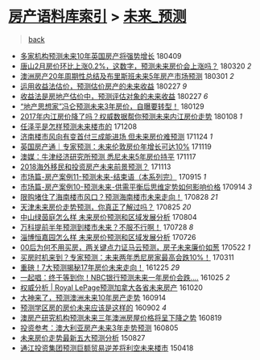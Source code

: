 [房产语料库索引](../../README.md)  > [未来_预测](未来_预测.md)
====
> [back](../README.md)

- [多家机构预测未来10年英国房产将强势增长](http://jkwz.applinzi.com/ittc/7090003590968247302.html#%E5%A4%9A%E5%AE%B6%E6%9C%BA%E6%9E%84%E9%A2%84%E6%B5%8B%E6%9C%AA%E6%9D%A510%E5%B9%B4%E8%8B%B1%E5%9B%BD%E6%88%BF%E4%BA%A7%E5%B0%86%E5%BC%BA%E5%8A%BF%E5%A2%9E%E9%95%BF) 180409  
- [唐山2月房价环比上涨0.2%，这数字，预测未来房价会上涨吗？](http://jkwz.applinzi.com/ittc/7082523109834097675.html#%E5%94%90%E5%B1%B12%E6%9C%88%E6%88%BF%E4%BB%B7%E7%8E%AF%E6%AF%94%E4%B8%8A%E6%B6%A80.2%25%EF%BC%8C%E8%BF%99%E6%95%B0%E5%AD%97%EF%BC%8C%E9%A2%84%E6%B5%8B%E6%9C%AA%E6%9D%A5%E6%88%BF%E4%BB%B7%E4%BC%9A%E4%B8%8A%E6%B6%A8%E5%90%97%EF%BC%9F) 180320 *2* 
- [澳洲房产20年周期性总结及布里斯班未来5年房产市场预测](http://jkwz.applinzi.com/ittc/7075519083229742096.html#%E6%BE%B3%E6%B4%B2%E6%88%BF%E4%BA%A720%E5%B9%B4%E5%91%A8%E6%9C%9F%E6%80%A7%E6%80%BB%E7%BB%93%E5%8F%8A%E5%B8%83%E9%87%8C%E6%96%AF%E7%8F%AD%E6%9C%AA%E6%9D%A55%E5%B9%B4%E6%88%BF%E4%BA%A7%E5%B8%82%E5%9C%BA%E9%A2%84%E6%B5%8B) 180301 *2* 
- [运用收益法估价，预测估价房产的未来收益](http://jkwz.applinzi.com/ittc/7074785955724919824.html#%E8%BF%90%E7%94%A8%E6%94%B6%E7%9B%8A%E6%B3%95%E4%BC%B0%E4%BB%B7%EF%BC%8C%E9%A2%84%E6%B5%8B%E4%BC%B0%E4%BB%B7%E6%88%BF%E4%BA%A7%E7%9A%84%E6%9C%AA%E6%9D%A5%E6%94%B6%E7%9B%8A) 180227 *9* 
- [收益法是房地产估价中，预测评估对象的未来收益](http://jkwz.applinzi.com/ittc/7074784088819237905.html#%E6%94%B6%E7%9B%8A%E6%B3%95%E6%98%AF%E6%88%BF%E5%9C%B0%E4%BA%A7%E4%BC%B0%E4%BB%B7%E4%B8%AD%EF%BC%8C%E9%A2%84%E6%B5%8B%E8%AF%84%E4%BC%B0%E5%AF%B9%E8%B1%A1%E7%9A%84%E6%9C%AA%E6%9D%A5%E6%94%B6%E7%9B%8A) 180227 *6* 
- [“地产思想家”冯仑预测未来3年房价，自曝要转型！](http://jkwz.applinzi.com/ittc/7063951509622883338.html#%E2%80%9C%E5%9C%B0%E4%BA%A7%E6%80%9D%E6%83%B3%E5%AE%B6%E2%80%9D%E5%86%AF%E4%BB%91%E9%A2%84%E6%B5%8B%E6%9C%AA%E6%9D%A53%E5%B9%B4%E6%88%BF%E4%BB%B7%EF%BC%8C%E8%87%AA%E6%9B%9D%E8%A6%81%E8%BD%AC%E5%9E%8B%EF%BC%81) 180129  
- [2017年内江房价降了吗？权威数据帮你预测未来内江房价走势](http://jkwz.applinzi.com/ittc/7056188720670049287.html#2017%E5%B9%B4%E5%86%85%E6%B1%9F%E6%88%BF%E4%BB%B7%E9%99%8D%E4%BA%86%E5%90%97%EF%BC%9F%E6%9D%83%E5%A8%81%E6%95%B0%E6%8D%AE%E5%B8%AE%E4%BD%A0%E9%A2%84%E6%B5%8B%E6%9C%AA%E6%9D%A5%E5%86%85%E6%B1%9F%E6%88%BF%E4%BB%B7%E8%B5%B0%E5%8A%BF) 180108 *1* 
- [任泽平是怎样预测未来楼市的](http://jkwz.applinzi.com/ittc/7044654169007326224.html#%E4%BB%BB%E6%B3%BD%E5%B9%B3%E6%98%AF%E6%80%8E%E6%A0%B7%E9%A2%84%E6%B5%8B%E6%9C%AA%E6%9D%A5%E6%A5%BC%E5%B8%82%E7%9A%84) 171208  
- [济南楼市风向有变首付三成能进场 但未来房价难预测](http://jkwz.applinzi.com/ittc/7039448086353544209.html#%E6%B5%8E%E5%8D%97%E6%A5%BC%E5%B8%82%E9%A3%8E%E5%90%91%E6%9C%89%E5%8F%98%E9%A6%96%E4%BB%98%E4%B8%89%E6%88%90%E8%83%BD%E8%BF%9B%E5%9C%BA+%E4%BD%86%E6%9C%AA%E6%9D%A5%E6%88%BF%E4%BB%B7%E9%9A%BE%E9%A2%84%E6%B5%8B) 171124 *1* 
- [英国房产通｜专家预测：未来伦敦房价年增长可达10%](http://jkwz.applinzi.com/ittc/7037612674064581649.html#%E8%8B%B1%E5%9B%BD%E6%88%BF%E4%BA%A7%E9%80%9A%EF%BD%9C%E4%B8%93%E5%AE%B6%E9%A2%84%E6%B5%8B%EF%BC%9A%E6%9C%AA%E6%9D%A5%E4%BC%A6%E6%95%A6%E6%88%BF%E4%BB%B7%E5%B9%B4%E5%A2%9E%E9%95%BF%E5%8F%AF%E8%BE%BE10%25) 171119  
- [澳媒：牛津经济研究所预测 悉尼未来5年房价持平](http://jkwz.applinzi.com/ittc/7036954437061444625.html#%E6%BE%B3%E5%AA%92%EF%BC%9A%E7%89%9B%E6%B4%A5%E7%BB%8F%E6%B5%8E%E7%A0%94%E7%A9%B6%E6%89%80%E9%A2%84%E6%B5%8B+%E6%82%89%E5%B0%BC%E6%9C%AA%E6%9D%A55%E5%B9%B4%E6%88%BF%E4%BB%B7%E6%8C%81%E5%B9%B3) 171117  
- [2018海外移民和投资房产未来前景预测？](http://jkwz.applinzi.com/ittc/7035355408368141328.html#2018%E6%B5%B7%E5%A4%96%E7%A7%BB%E6%B0%91%E5%92%8C%E6%8A%95%E8%B5%84%E6%88%BF%E4%BA%A7%E6%9C%AA%E6%9D%A5%E5%89%8D%E6%99%AF%E9%A2%84%E6%B5%8B%EF%BC%9F) 171113  
- [市场篇-房产案例11-预测未来-结束语（本系列完）](http://jkwz.applinzi.com/ittc/7013265389566559248.html#%E5%B8%82%E5%9C%BA%E7%AF%87-%E6%88%BF%E4%BA%A7%E6%A1%88%E4%BE%8B11-%E9%A2%84%E6%B5%8B%E6%9C%AA%E6%9D%A5-%E7%BB%93%E6%9D%9F%E8%AF%AD%EF%BC%88%E6%9C%AC%E7%B3%BB%E5%88%97%E5%AE%8C%EF%BC%89) 170915 *1* 
- [市场篇-房产案例10-预测未来-供需平衡后思维定势如何影响价格](http://jkwz.applinzi.com/ittc/7012816922394231825.html#%E5%B8%82%E5%9C%BA%E7%AF%87-%E6%88%BF%E4%BA%A7%E6%A1%88%E4%BE%8B10-%E9%A2%84%E6%B5%8B%E6%9C%AA%E6%9D%A5-%E4%BE%9B%E9%9C%80%E5%B9%B3%E8%A1%A1%E5%90%8E%E6%80%9D%E7%BB%B4%E5%AE%9A%E5%8A%BF%E5%A6%82%E4%BD%95%E5%BD%B1%E5%93%8D%E4%BB%B7%E6%A0%BC) 170914 *3* 
- [限购堵住了海南楼市风口？预测海南楼市未来走向！](http://jkwz.applinzi.com/ittc/7006785037541049361.html#%E9%99%90%E8%B4%AD%E5%A0%B5%E4%BD%8F%E4%BA%86%E6%B5%B7%E5%8D%97%E6%A5%BC%E5%B8%82%E9%A3%8E%E5%8F%A3%EF%BC%9F%E9%A2%84%E6%B5%8B%E6%B5%B7%E5%8D%97%E6%A5%BC%E5%B8%82%E6%9C%AA%E6%9D%A5%E8%B5%B0%E5%90%91%EF%BC%81) 170828 *21* 
- [天津未来房价走势预测，你真正了解过吗？](http://jkwz.applinzi.com/ittc/7005684501324497937.html#%E5%A4%A9%E6%B4%A5%E6%9C%AA%E6%9D%A5%E6%88%BF%E4%BB%B7%E8%B5%B0%E5%8A%BF%E9%A2%84%E6%B5%8B%EF%BC%8C%E4%BD%A0%E7%9C%9F%E6%AD%A3%E4%BA%86%E8%A7%A3%E8%BF%87%E5%90%97%EF%BC%9F) 170825 *20* 
- [中山绿茵庭怎么样 未来房价预测和区域发展分析](http://jkwz.applinzi.com/ittc/6997936467576620049.html#%E4%B8%AD%E5%B1%B1%E7%BB%BF%E8%8C%B5%E5%BA%AD%E6%80%8E%E4%B9%88%E6%A0%B7+%E6%9C%AA%E6%9D%A5%E6%88%BF%E4%BB%B7%E9%A2%84%E6%B5%8B%E5%92%8C%E5%8C%BA%E5%9F%9F%E5%8F%91%E5%B1%95%E5%88%86%E6%9E%90) 170804  
- [万科提前半年预测到楼市未来？不服不行啊！](http://jkwz.applinzi.com/ittc/6995390417871569936.html#%E4%B8%87%E7%A7%91%E6%8F%90%E5%89%8D%E5%8D%8A%E5%B9%B4%E9%A2%84%E6%B5%8B%E5%88%B0%E6%A5%BC%E5%B8%82%E6%9C%AA%E6%9D%A5%EF%BC%9F%E4%B8%8D%E6%9C%8D%E4%B8%8D%E8%A1%8C%E5%95%8A%EF%BC%81) 170728 *8* 
- [淄博恒嘉园怎么样 未来房价预测和区域发展分析](http://jkwz.applinzi.com/ittc/6994589365681259537.html#%E6%B7%84%E5%8D%9A%E6%81%92%E5%98%89%E5%9B%AD%E6%80%8E%E4%B9%88%E6%A0%B7+%E6%9C%AA%E6%9D%A5%E6%88%BF%E4%BB%B7%E9%A2%84%E6%B5%8B%E5%92%8C%E5%8C%BA%E5%9F%9F%E5%8F%91%E5%B1%95%E5%88%86%E6%9E%90) 170726  
- [00后为何不用买房，两关键点力证马云预测，房子未来廉价如葱](http://jkwz.applinzi.com/ittc/6970496635707589637.html#00%E5%90%8E%E4%B8%BA%E4%BD%95%E4%B8%8D%E7%94%A8%E4%B9%B0%E6%88%BF%EF%BC%8C%E4%B8%A4%E5%85%B3%E9%94%AE%E7%82%B9%E5%8A%9B%E8%AF%81%E9%A9%AC%E4%BA%91%E9%A2%84%E6%B5%8B%EF%BC%8C%E6%88%BF%E5%AD%90%E6%9C%AA%E6%9D%A5%E5%BB%89%E4%BB%B7%E5%A6%82%E8%91%B1) 170522 *1* 
- [买房时机来到？专家预测：未来两年悉尼房家最高会跌10%！](http://jkwz.applinzi.com/ittc/6943848851319555076.html#%E4%B9%B0%E6%88%BF%E6%97%B6%E6%9C%BA%E6%9D%A5%E5%88%B0%EF%BC%9F%E4%B8%93%E5%AE%B6%E9%A2%84%E6%B5%8B%EF%BC%9A%E6%9C%AA%E6%9D%A5%E4%B8%A4%E5%B9%B4%E6%82%89%E5%B0%BC%E6%88%BF%E5%AE%B6%E6%9C%80%E9%AB%98%E4%BC%9A%E8%B7%8C10%25%EF%BC%81) 170311  
- [重磅！7大预测揭秘17年房价未来走向！](http://jkwz.applinzi.com/ittc/6915693037895549957.html#%E9%87%8D%E7%A3%85%EF%BC%817%E5%A4%A7%E9%A2%84%E6%B5%8B%E6%8F%AD%E7%A7%9817%E5%B9%B4%E6%88%BF%E4%BB%B7%E6%9C%AA%E6%9D%A5%E8%B5%B0%E5%90%91%EF%BC%81) 161225 *29* 
- [一起唱：终于等到你！NBC银行预测未来一年房价会跌....](http://jkwz.applinzi.com/ittc/6892865456766977029.html#%E4%B8%80%E8%B5%B7%E5%94%B1%EF%BC%9A%E7%BB%88%E4%BA%8E%E7%AD%89%E5%88%B0%E4%BD%A0%EF%BC%81NBC%E9%93%B6%E8%A1%8C%E9%A2%84%E6%B5%8B%E6%9C%AA%E6%9D%A5%E4%B8%80%E5%B9%B4%E6%88%BF%E4%BB%B7%E4%BC%9A%E8%B7%8C....) 161025 *2* 
- [权威分析 | Royal LePage预测加拿大各省未来房产](http://jkwz.applinzi.com/ittc/6890726615104881669.html#%E6%9D%83%E5%A8%81%E5%88%86%E6%9E%90+%7C+Royal+LePage%E9%A2%84%E6%B5%8B%E5%8A%A0%E6%8B%BF%E5%A4%A7%E5%90%84%E7%9C%81%E6%9C%AA%E6%9D%A5%E6%88%BF%E4%BA%A7) 161020  
- [大神来了，预测澳洲未来10年房产走势](http://jkwz.applinzi.com/ittc/6877746254632715268.html#%E5%A4%A7%E7%A5%9E%E6%9D%A5%E4%BA%86%EF%BC%8C%E9%A2%84%E6%B5%8B%E6%BE%B3%E6%B4%B2%E6%9C%AA%E6%9D%A510%E5%B9%B4%E6%88%BF%E4%BA%A7%E8%B5%B0%E5%8A%BF) 160914  
- [预测学区房的房价未来应该是这样的](http://jkwz.applinzi.com/ittc/6873357633251181572.html#%E9%A2%84%E6%B5%8B%E5%AD%A6%E5%8C%BA%E6%88%BF%E7%9A%84%E6%88%BF%E4%BB%B7%E6%9C%AA%E6%9D%A5%E5%BA%94%E8%AF%A5%E6%98%AF%E8%BF%99%E6%A0%B7%E7%9A%84) 160902 *4* 
- [澳房产研究机构预测未来三年澳洲房屋价格将呈下降之势](http://jkwz.applinzi.com/ittc/6854286155641783300.html#%E6%BE%B3%E6%88%BF%E4%BA%A7%E7%A0%94%E7%A9%B6%E6%9C%BA%E6%9E%84%E9%A2%84%E6%B5%8B%E6%9C%AA%E6%9D%A5%E4%B8%89%E5%B9%B4%E6%BE%B3%E6%B4%B2%E6%88%BF%E5%B1%8B%E4%BB%B7%E6%A0%BC%E5%B0%86%E5%91%88%E4%B8%8B%E9%99%8D%E4%B9%8B%E5%8A%BF) 160819  
- [投资参考：澳大利亚房产未来3年走势预测](http://jkwz.applinzi.com/ittc/6862942185233843205.html#%E6%8A%95%E8%B5%84%E5%8F%82%E8%80%83%EF%BC%9A%E6%BE%B3%E5%A4%A7%E5%88%A9%E4%BA%9A%E6%88%BF%E4%BA%A7%E6%9C%AA%E6%9D%A53%E5%B9%B4%E8%B5%B0%E5%8A%BF%E9%A2%84%E6%B5%8B) 160805  
- [未来房价走势最新五大预测分析](http://jkwz.applinzi.com/ittc/6735185671849853957.html#%E6%9C%AA%E6%9D%A5%E6%88%BF%E4%BB%B7%E8%B5%B0%E5%8A%BF%E6%9C%80%E6%96%B0%E4%BA%94%E5%A4%A7%E9%A2%84%E6%B5%8B%E5%88%86%E6%9E%90) 150827  
- [通江投资集团预测巨额贸易逆差将利空未来楼市](http://jkwz.applinzi.com/ittc/547650611405542069.html#%E9%80%9A%E6%B1%9F%E6%8A%95%E8%B5%84%E9%9B%86%E5%9B%A2%E9%A2%84%E6%B5%8B%E5%B7%A8%E9%A2%9D%E8%B4%B8%E6%98%93%E9%80%86%E5%B7%AE%E5%B0%86%E5%88%A9%E7%A9%BA%E6%9C%AA%E6%9D%A5%E6%A5%BC%E5%B8%82) 150418  
